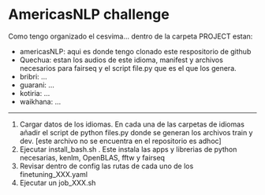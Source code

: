 # AmericasNLP challenge

Como tengo organizado el cesvima... dentro de la carpeta PROJECT estan: 
- americasNLP: aqui es donde tengo clonado este respositorio de github
- Quechua: estan los audios de este idioma, manifest y archivos necesarios para fairseq y el script file.py que es el que los genera. 
- bribri: ...
- guarani: ...
- kotiria: ...
- waikhana: ...

------------------------------------------------------------------------------------------------------------

1. Cargar datos de los idiomas. En cada una de las carpetas de idiomas añadir el script de python files.py donde se generan los archivos train y dev. [este archivo no se encuentra en el repositorio es adhoc] 
2. Ejecutar install_bash.sh . Este instala las apps y librerias de python necesarias, kenlm, OpenBLAS, fftw y fairseq 
3. Revisar dentro de config las rutas de cada uno de los finetuning_XXX.yaml
4. Ejecutar un job_XXX.sh 

